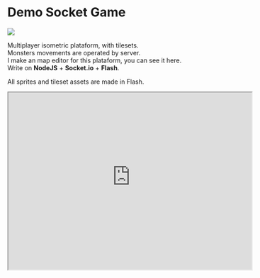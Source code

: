 # Demo Socket Game

<div class="post-cover"><img src="images/portfolio/socketGameCover.png"></div>

Multiplayer isometric plataform, with tilesets.<br>
Monsters movements are operated by server.<br>
I make an map editor for this plataform, you can see it here.<br>
Write on **NodeJS** + **Socket.io** + **Flash**.

All sprites and tileset assets are made in Flash.

<iframe src="https://socketgame-webcaetano.c9users.io/" width="550" height="400" scrolling="no">
	
</iframe>

